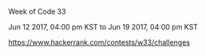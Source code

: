 Week of Code 33

Jun 12 2017, 04:00 pm KST to Jun 19 2017, 04:00 pm KST

https://www.hackerrank.com/contests/w33/challenges
